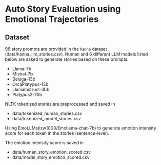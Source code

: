 # Auto Story Evaluation using Emotional Trajectories

## Dataset
96 story prompts are provided in the `hanna` dataset (data/hanna_llm_stories.csv). Human and 6 different LLM models listed below are asked to generate stories based on these prompts.
* Llama-7b
* Mistral-7b
* Beluga-13b
* OrcaPlatypus-13b
* LlamaInstruct-30b
* Platypus2-70b

NLTK tokenized stories are preprocessed and saved in
* data/tokenized_human_stories.csv
* data/tokenized_model_stories.csv

Using EmoLLMs(lzw1008/Emollama-chat-7b) to generate emotion intensity score for each token in the stories (sentence-level). 

The emotion intensity score is saved in
* data/human_story_emotion_scored.csv
* data/model_story_emotion_scored.csv